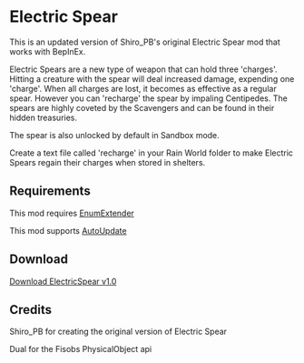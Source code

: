 # Electric Spear
This is an updated version of Shiro_PB's original Electric Spear mod that works with BepInEx.

Electric Spears are a new type of weapon that can hold three 'charges'. Hitting a creature with the spear will deal increased damage, expending one 'charge'. When all charges are lost, it becomes as effective as a regular spear. However you can 'recharge' the spear by impaling Centipedes.
The spears are highly coveted by the Scavengers and can be found in their hidden treasuries.

The spear is also unlocked by default in Sandbox mode.

Create a text file called 'recharge' in your Rain World folder to make Electric Spears regain their charges when stored in shelters.

## Requirements
This mod requires [EnumExtender](https://beestuff.pythonanywhere.com/audb/api/mods/0/1/download/latest)

This mod supports [AutoUpdate](https://beestuff.pythonanywhere.com/audb/api/mods/0/0/download/latest)

## Download
[Download ElectricSpear v1.0](https://github.com/LeeMoriya/ElectricSpear/releases/tag/v1.0)

## Credits
Shiro_PB for creating the original version of Electric Spear

Dual for the Fisobs PhysicalObject api
